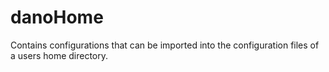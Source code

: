 # danoHome
Contains configurations that can be imported into the configuration files of a users home directory.
